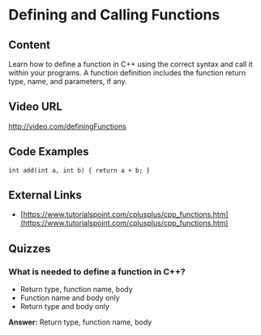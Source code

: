 # Defining and Calling Functions

## Content

Learn how to define a function in C++ using the correct syntax and call it within your programs. A function definition includes the function return type, name, and parameters, if any.

## Video URL

http://video.com/definingFunctions

## Code Examples

```
int add(int a, int b) { return a + b; }
```

## External Links

- [https://www.tutorialspoint.com/cplusplus/cpp_functions.htm](https://www.tutorialspoint.com/cplusplus/cpp_functions.htm)

## Quizzes

### What is needed to define a function in C++?

- Return type, function name, body
- Function name and body only
- Return type and body only

**Answer:** Return type, function name, body